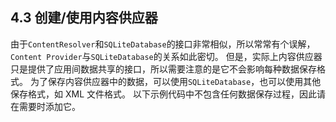 ## 4.3 创建/使用内容供应器

由于`ContentResolver`和`SQLiteDatabase`的接口非常相似，所以常常有个误解，`Content Provider`与`SQLiteDatabase`的关系如此密切。 但是，实际上内容供应器只是提供了应用间数据共享的接口，所以需要注意的是它不会影响每种数据保存格式。 为了保存内容供应器中的数据，可以使用`SQLiteDatabase`，也可以使用其他保存格式，如 XML 文件格式。 以下示例代码中不包含任何数据保存过程，因此请在需要时添加它。